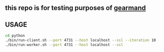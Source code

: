 this repo is for testing purposes of [gearmand](http://gearman.org)
----

USAGE
----
```bash
cd python
./bin/run-client.sh --port 4731 --host localhost --ssl --iteration 10 --start 1000 --timeout 10
./bin/run-worker.sh --port 4731 --host localhost --ssl
```
